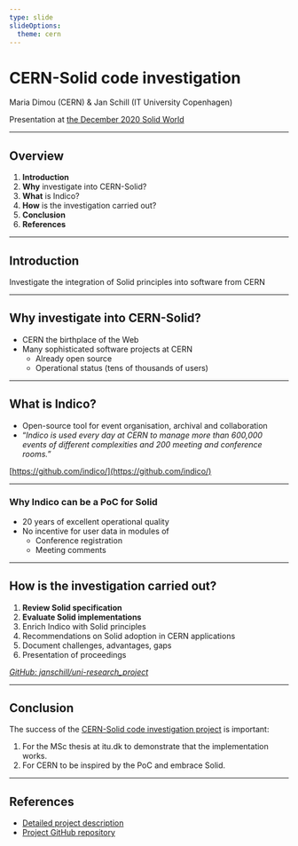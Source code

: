 ```yaml
---
type: slide
slideOptions:
  theme: cern
---
```


CERN-Solid code investigation
===
Maria Dimou (CERN) & Jan Schill (IT University Copenhagen)

Presentation at [the December 2020 Solid World](https://solidproject.org/events)

---

## Overview

1. **Introduction**
3. **Why** investigate into CERN-Solid?
2. **What** is Indico?
4. **How** is the investigation carried out?
5. **Conclusion**
6. **References**

---

## Introduction

Investigate the integration of Solid principles into software from CERN

<!-- Speaking notes:

I am Jan, student at the IT University of Copenhagen.

Half a year ago I was looking for a thesis project
When I learned about Solid at RightsCON, I liked the idea
Reached out to solidproject.org and had a talk with Mitzi
She connected me with Maria, who then introduced me to the CERN-Solid code investigation project. Which I am now doing as part of my Master's thesis.

What can be understood under CERN-Solid code investigation
It is the attempt of investigating into the integration of the Solid principles in the open source software written by CERN.

Before going into the details of how this will be done, it should be established why this should be done in the first place.
-->

---

## Why investigate into CERN-Solid?

* CERN the birthplace of the Web
* Many sophisticated software projects at CERN
    * Already open source
    * Operational status (tens of thousands of users)

<!-- Speaking notes:

CERN being the birthplace of the World Wide Web thanks to none other than Tim Berners-Lee.
Has always had an interest in the evolvement of the web.
Further, CERN has many sophisticated software project, which are already open source and are of operational status with tens of thousands of users.


====
TODO: Maybe more
====
-->

---

## What is Indico?

* Open-source tool for event organisation, archival and collaboration
* “*Indico is used every day at CERN to manage more than 600,000 events of different complexities and 200 meeting and conference rooms.*”

[https://github.com/indico/](https://github.com/indico/)

<!-- Speaking notes:

One of these applications is Indico.
It is an open source tool for event organisation, archival and collaboration.
It has been in production for 20 years and is being used heavily by CERN and other companies

=== backlog notes
* 20 years in production
* It shows by the in-house usage that Indico has a tremendous amount of users and excellent operational quality
* The UN uses Indico since 2016 to handle more than 160,000 participants, it is also widely used outside of CERN
* The application is written in Python and actively maintained by a developer team of six
-->

---

### Why Indico can be a PoC for Solid

* 20 years of excellent operational quality
* No incentive for user data in modules of
    * Conference registration
    * Meeting comments

<!-- Speaking notes:

As mentioned before it is now being used for over 20 years with excellent operational quality.
The software in itself does not have any incentives for user data in some of its modules like: registrating for a conference or commenting on meetings.

When a conference host creates an event, they decide what information is needed to register – sometimes personal identifiers like passport numbers. Those – much to the desire of a user – could be stored decentralized on a Solid data pod.

For the comments. The idea would be to enrich the meeting interface with a comment module, that allows users to create messages and associate them with a meeting. Those comments could also be easily stored in a data pod.

=== backlog notes

* For example when a user registers for a conference over Indico, the conference host decides what user data is needed to register
* This user data should not be on CERN's server (for the running CERN instance) or on wherever Indico is hosted
* Solid allows a good solution of every user hosting this data on their preferred data pod
* It is not limited to the conference registration, could also be applied to a comment module or functionalities but this is part of one of the milestones on the next slide.

-->

---

## How is the investigation carried out?

1. **Review Solid specification**
2. **Evaluate Solid implementations**
3. Enrich Indico with Solid principles
4. Recommendations on Solid adoption in CERN applications
5. Document challenges, advantages, gaps
6. Presentation of proceedings

*[GitHub: janschill/uni-research_project](https://github.com/janschill/uni-research_project)*

<!-- Speaking notes:

At the moment I am reviewing the Solid specifications and evaluating existing Solid implementations.

I find the specifications invaluable to my studies, as it acts as a source of truth and helped and still is helping me, understand a lot of details from the Solid Ecosystem.
Nevertheless, is the second point in my roadmap – the evaluation of existing Solid implementations – essential, because actually developing a Solid client is challenging – at least for me – without assistance from the specifications or other documents.
I found the sheer amount of information and different implementations overwhelming. I've already received a lot of help from active members in the Solid community to point me to good resources, but it definitely has been a challenge.
This is no means any critique, just an observation, which can in my opinion be observed in every area of web development.
Also, not forgetting the facts that Solid is so young and in such active development and my limited experience with web development makes this justifiable. And every encounter with anyone from the Solid community has been more than a pleasure.

One area where I have not spent too much time in yet, but will be very relevant in the near future is in the actual integration of Solid in complex software. One challenge I will be facing is the integration of Solid authentication within Indico. It already has an existing authentication module, what we desire now is, that an existing Indico user would be able to link his WebID with his Indico profile, to then use the previously mentioned enrichments (conference registration and comments), making the storage of this data on a Solid pod possible.

I appreciate every exchange with all of you experienced engineers, it being questions, recommendations or challenges that you might forsee. Please reach out to me.

This and many more challenges await me, but I am positive and delighted to take part in this amazing journey.


-->

---

## Conclusion

The success of the [CERN-Solid code investigation project](https://it-student-projects.web.cern.ch/projects/cern-solid-code-investigation) is important:

1. For the MSc thesis at itu.dk to demonstrate that the implementation works.
2. For CERN to be inspired by the PoC and embrace Solid.

---

## References

* [Detailed project description](https://it-student-projects.web.cern.ch/projects/cern-solid-code-investigation)
* [Project GitHub repository](https://github.com/janschill/uni-research_project)

